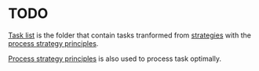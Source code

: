 # TODO

[Task list](https://github.com/esteem8app/esteem8app.github.io/tree/master/docs/todo/task-list) is the folder that contain tasks tranformed from [strategies](https://github.com/esteem8app/esteem8app.github.io/tree/master/docs/work-the-system/strategies) with the [process strategy principles](https://github.com/esteem8app/esteem8app.github.io/blob/master/docs/work-the-system/tools/process-strategy-principles.md).

[Process strategy principles](https://github.com/esteem8app/esteem8app.github.io/blob/master/docs/work-the-system/tools/process-strategy-principles.md) is also used to process task optimally.
